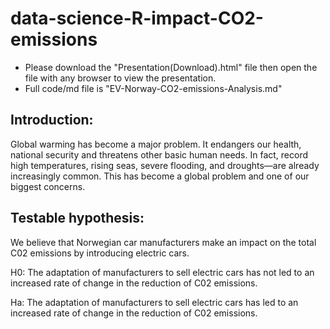 # data-science-R-impact-CO2-emissions

- Please download the "Presentation(Download).html" file then open the file with any browser to view the presentation.
- Full code/md file is "EV-Norway-CO2-emissions-Analysis.md"


## Introduction:
Global warming has become a major problem. It endangers our health, national security and threatens other basic human needs. In fact, record high temperatures, rising seas, severe flooding, and droughts—are already increasingly common. This has become a global problem and one of our biggest concerns.
 
## Testable hypothesis:
We believe that Norwegian car manufacturers make an impact on the total C02 emissions by introducing electric cars.

H0: The adaptation of manufacturers to sell electric cars has not led to an increased rate of change in the reduction of C02 emissions.

Ha: The adaptation of manufacturers to sell electric cars has led to an increased rate of change in the reduction of C02 emissions.
